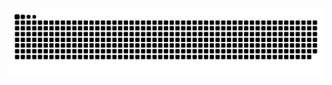 <picture align="center">
  <source media="(prefers-color-scheme: dark)" srcset="https://raw.githubusercontent.com/mpnedev/mpnedev/output/github-contribution-grid-snake-dark.svg">
  <source media="(prefers-color-scheme: light)" srcset="https://raw.githubusercontent.com/mpnedev/mpnedev/output/github-contribution-grid-snake-dark.svg">
  <img align="center" alt="github contribution grid snake animation" src="https://raw.githubusercontent.com/mpnedev/mpnedev/output/github-contribution-grid-snake.svg">
</picture>
